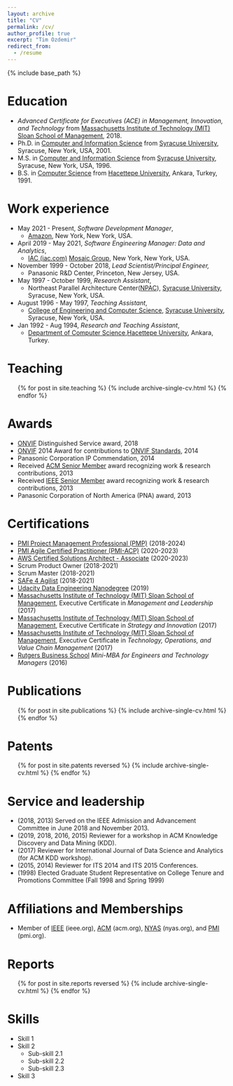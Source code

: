 ```yaml
---
layout: archive
title: "CV"
permalink: /cv/
author_profile: true
excerpt: "Tim Ozdemir"
redirect_from:
  - /resume
---
```


{% include base_path %}

Education
======
* <i>Advanced Certificate for Executives (ACE) in Management, Innovation, and Technology</i> from [Massachusetts Institute of Technology (MIT) Sloan School of Management](https://mitsloan.mit.edu/), 2018.
* Ph.D. in [Computer and Information Science](https://eng-cs.syr.edu/) from [Syracuse University](https://www.syracuse.edu/), Syracuse, New York, USA, 2001.
* M.S. in [Computer and Information Science](https://eng-cs.syr.edu/) from [Syracuse University](https://www.syracuse.edu/), Syracuse, New York, USA, 1996.
* B.S. in [Computer Science](https://www.cs.hacettepe.edu.tr/index.html) from [Hacettepe University](https://www.hacettepe.edu.tr/english/), Ankara, Turkey, 1991.

Work experience
======
* May 2021 - Present, <i>Software Development Manager</i>,
  * [Amazon](amazon.com), New York, New York, USA.
* April 2019 - May 2021, <i>Software Engineering Manager: Data and Analytics</i>, 
  * [IAC (iac.com)](https://www.iac.com/) [Mosaic Group](https://www.iac.com/brand/mosaic-group), New York, New York, USA.
* November 1999 - October 2018, <i>Lead Scientist/Principal Engineer,</i> 
  * Panasonic R&D Center, Princeton, New Jersey, USA.
* May 1997 - October 1999, <i>Research Assistant</i>, 
  * Northeast Parallel Architecture Center([NPAC](https://surface.syr.edu/npac/)), [Syracuse University](https://www.syracuse.edu/), Syracuse, New York, USA.
* August 1996 - May 1997, <i>Teaching Assistant</i>,  
  * [College of Engineering and Computer Science](https://eng-cs.syr.edu/), [Syracuse University](https://www.syracuse.edu/), Syracuse, New York, USA.
* Jan 1992 - Aug 1994, <i>Research and Teaching Assistant</i>, 
  * [Department of Computer Science](https://www.cs.hacettepe.edu.tr/index.html),[Hacettepe University](https://www.hacettepe.edu.tr/english/), Ankara, Turkey.

Teaching
======
  <ul>{% for post in site.teaching %}
    {% include archive-single-cv.html %}
  {% endfor %}</ul>

Awards
======
* [ONVIF](https://www.onvif.org/) Distinguished Service award, 2018 
* [ONVIF](https://www.onvif.org/) 2014 Award for contributions to [ONVIF Standards](https://www.onvif.org/profiles/), 2014
* Panasonic Corporation IP Commendation, 2014
* Received [ACM Senior Member](https://awards.acm.org/senior-members) award recognizing work & research contributions, 2013
* Received [IEEE Senior Member](https://www.ieee.org/membership/senior/) award recognizing work & research contributions, 2013
* Panasonic Corporation of North America (PNA) award, 2013

Certifications  
======
* [PMI Project Management Professional (PMP)](https://www.pmi.org/) (2018-2024)
* [PMI Agile Certified Practitioner (PMI-ACP)](https://www.pmi.org/) (2020-2023) 
* [AWS Certified Solutions Architect - Associate](https://aws.amazon.com/certification/certified-solutions-architect-associate/) (2020-2023)
* Scrum Product Owner (2018-2021)
* Scrum Master  (2018-2021)
* [SAFe 4 Agilist](https://www.scaledagile.com/certification/certified-safe-agilist/) (2018-2021)
* [Udacity Data Engineering Nanodegree](https://www.udacity.com/course/data-engineer-nanodegree--nd027) (2019)
* [Massachusetts Institute of Technology (MIT) Sloan School of Management](https://mitsloan.mit.edu/), Executive Certificate in <i>Management and Leadership</i> (2017)
* [Massachusetts Institute of Technology (MIT) Sloan School of Management](https://mitsloan.mit.edu/), Executive Certificate in <i>Strategy and Innovation</i> (2017)
* [Massachusetts Institute of Technology (MIT) Sloan School of Management](https://mitsloan.mit.edu/), Executive Certificate in <i>Technology, Operations, and Value Chain Management</i> (2017)
* [Rutgers Business School](https://www.business.rutgers.edu/executive-education) <i>Mini-MBA for Engineers and Technology Managers</i> (2016)
 
Publications
======
  <ol>{% for post in site.publications %}
    {% include archive-single-cv.html %}
  {% endfor %}</ol>
  
Patents
=======
  <ol>{% for post in site.patents reversed %}
    {% include archive-single-cv.html %}
  {% endfor %}</ol>
  

Service and leadership 
======
* (2018, 2013) Served on the IEEE Admission and Advancement Committee in June 2018 and November 2013. 
* (2019, 2018, 2016, 2015) Reviewer for a workshop in ACM Knowledge Discovery and Data Mining (KDD).
* (2017) Reviewer for International Journal of Data Science and Analytics (for ACM KDD workshop).
* (2015, 2014) Reviewer for ITS 2014 and ITS 2015 Conferences.
* (1998) Elected Graduate Student Representative on College Tenure and Promotions Committee (Fall 1998 and Spring 1999)


Affiliations and Memberships   
======
- Member of [IEEE](https://www.ieee.org/) (ieee.org), [ACM](https://www.acm.org) (acm.org), [NYAS](https://www.nyas.org) (nyas.org), and [PMI](https://www.pmi.org/) (pmi.org). 


Reports
=======
  <ol>{% for post in site.reports reversed %}
    {% include archive-single-cv.html %}
  {% endfor %}</ol>

Skills
======
* Skill 1
* Skill 2
  * Sub-skill 2.1
  * Sub-skill 2.2
  * Sub-skill 2.3
* Skill 3
